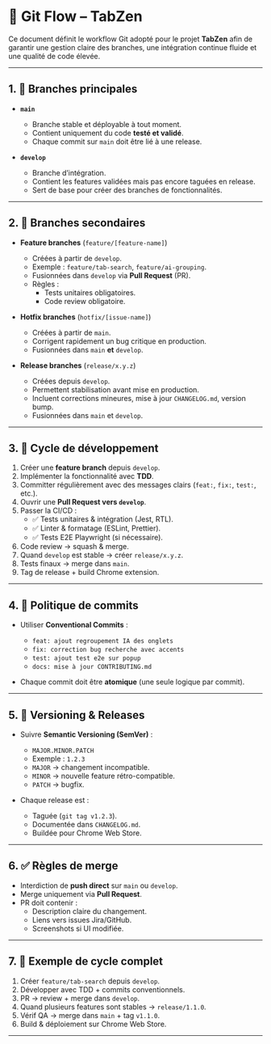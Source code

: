 # 🌳 Git Flow – TabZen

Ce document définit le workflow Git adopté pour le projet **TabZen** afin de garantir une gestion claire des branches, une intégration continue fluide et une qualité de code élevée.

---

## 1. 🌱 Branches principales

- **`main`**
    - Branche stable et déployable à tout moment.
    - Contient uniquement du code **testé et validé**.
    - Chaque commit sur `main` doit être lié à une release.

- **`develop`**
    - Branche d’intégration.
    - Contient les features validées mais pas encore taguées en release.
    - Sert de base pour créer des branches de fonctionnalités.

---

## 2. 🌿 Branches secondaires

- **Feature branches** (`feature/[feature-name]`)
    - Créées à partir de `develop`.
    - Exemple : `feature/tab-search`, `feature/ai-grouping`.
    - Fusionnées dans `develop` via **Pull Request** (PR).
    - Règles :
        - Tests unitaires obligatoires.
        - Code review obligatoire.

- **Hotfix branches** (`hotfix/[issue-name]`)
    - Créées à partir de `main`.
    - Corrigent rapidement un bug critique en production.
    - Fusionnées dans `main` **et** `develop`.

- **Release branches** (`release/x.y.z`)
    - Créées depuis `develop`.
    - Permettent stabilisation avant mise en production.
    - Incluent corrections mineures, mise à jour `CHANGELOG.md`, version bump.
    - Fusionnées dans `main` et `develop`.

---

## 3. 🔄 Cycle de développement

1. Créer une **feature branch** depuis `develop`.
2. Implémenter la fonctionnalité avec **TDD**.
3. Committer régulièrement avec des messages clairs (`feat:`, `fix:`, `test:`, etc.).
4. Ouvrir une **Pull Request vers `develop`**.
5. Passer la CI/CD :
    - ✅ Tests unitaires & intégration (Jest, RTL).
    - ✅ Linter & formatage (ESLint, Prettier).
    - ✅ Tests E2E Playwright (si nécessaire).
6. Code review → squash & merge.
7. Quand `develop` est stable → créer `release/x.y.z`.
8. Tests finaux → merge dans `main`.
9. Tag de release + build Chrome extension.

---

## 4. 🧪 Politique de commits

- Utiliser **Conventional Commits** :
    - `feat: ajout regroupement IA des onglets`
    - `fix: correction bug recherche avec accents`
    - `test: ajout test e2e sur popup`
    - `docs: mise à jour CONTRIBUTING.md`

- Chaque commit doit être **atomique** (une seule logique par commit).

---

## 5. 🚀 Versioning & Releases

- Suivre **Semantic Versioning (SemVer)** :
    - `MAJOR.MINOR.PATCH`
    - Exemple : `1.2.3`
    - `MAJOR` → changement incompatible.
    - `MINOR` → nouvelle feature rétro-compatible.
    - `PATCH` → bugfix.

- Chaque release est :
    - Taguée (`git tag v1.2.3`).
    - Documentée dans `CHANGELOG.md`.
    - Buildée pour Chrome Web Store.

---

## 6. ✅ Règles de merge

- Interdiction de **push direct** sur `main` ou `develop`.
- Merge uniquement via **Pull Request**.
- PR doit contenir :
    - Description claire du changement.
    - Liens vers issues Jira/GitHub.
    - Screenshots si UI modifiée.

---

## 7. 📌 Exemple de cycle complet

1. Créer `feature/tab-search` depuis `develop`.
2. Développer avec TDD + commits conventionnels.
3. PR → review + merge dans `develop`.
4. Quand plusieurs features sont stables → `release/1.1.0`.
5. Vérif QA → merge dans `main` + tag `v1.1.0`.
6. Build & déploiement sur Chrome Web Store.

---
